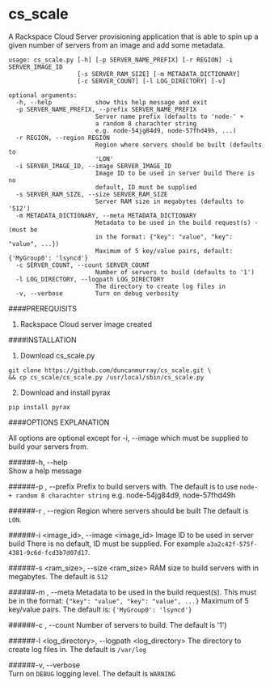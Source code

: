 cs_scale
=========

A Rackspace Cloud Server provisioning application that is able to spin up a given number of servers from an image and add some metadata.


```
usage: cs_scale.py [-h] [-p SERVER_NAME_PREFIX] [-r REGION] -i SERVER_IMAGE_ID
                   [-s SERVER_RAM_SIZE] [-m METADATA_DICTIONARY]
                   [-c SERVER_COUNT] [-l LOG_DIRECTORY] [-v]

optional arguments:
  -h, --help            show this help message and exit
  -p SERVER_NAME_PREFIX, --prefix SERVER_NAME_PREFIX
                        Server name prefix (defaults to 'node-' +
                        a random 8 charachter string
                        e.g. node-54jg84d9, node-57fhd49h, ...)
  -r REGION, --region REGION
                        Region where servers should be built (defaults to
                        'LON'
  -i SERVER_IMAGE_ID, --image SERVER_IMAGE_ID
                        Image ID to be used in server build There is no
                        default, ID must be supplied
  -s SERVER_RAM_SIZE, --size SERVER_RAM_SIZE
                        Server RAM size in megabytes (defaults to '512')
  -m METADATA_DICTIONARY, --meta METADATA_DICTIONARY
                        Metadata to be used in the build request(s) - (must be
                        in the format: {"key": "value", "key": "value", ...})
                        Maximum of 5 key/value pairs, default: {'MyGroup0': 'lsyncd'}
  -c SERVER_COUNT, --count SERVER_COUNT
                        Number of servers to build (defaults to '1')
  -l LOG_DIRECTORY, --logpath LOG_DIRECTORY
                        The directory to create log files in
  -v, --verbose         Turn on debug verbosity
```

####PREREQUISITS

1. Rackspace Cloud server image created

####INSTALLATION

1. Download cs_scale.py
```
git clone https://github.com/duncanmurray/cs_scale.git \
&& cp cs_scale/cs_scale.py /usr/local/sbin/cs_scale.py
```

2. Download and install pyrax
```
pip install pyrax
```

####OPTIONS EXPLANATION

All options are optional except for -i, --image which must be supplied to build your servers from.

######-h, --help            
Show a help message

######-p <prefix>, --prefix <prefix>
Prefix to build servers with. The default is to use `node- + random 8 charachter string` e.g. node-54jg84d9, node-57fhd49h

######-r <region>, --region <region>
Region where servers should be built The default is `LON`.

######-i <image_id>, --image <image_id>
Image ID to be used in server build There is no default, ID must be supplied. For example `a3a2c42f-575f-4381-9c6d-fcd3b7d07d17`.

######-s <ram_size>, --size <ram_size>
RAM size to build servers with in megabytes. The default is `512`

######-m <dictionary>, --meta <dict>
Metadata to be used in the build request(s). This must be in the format: `{"key": "value", "key": "value", ...}` Maximum of 5 key/value pairs. The default is: `{'MyGroup0': 'lsyncd'}`

######-c <integer>, --count <integer>
Number of servers to build. The default is '1')

######-l <log_directory>, --logpath <log_directory>
The directory to create log files in. The default is `/var/log`

######-v, --verbose         
Turn on `DEBUG` logging level. The default is `WARNING`

